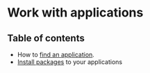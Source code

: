# Work with applications

## Table of contents

* How to [find an application](find-an-application.md).
* [Install packages](install-a-software-package.md) to your applications

